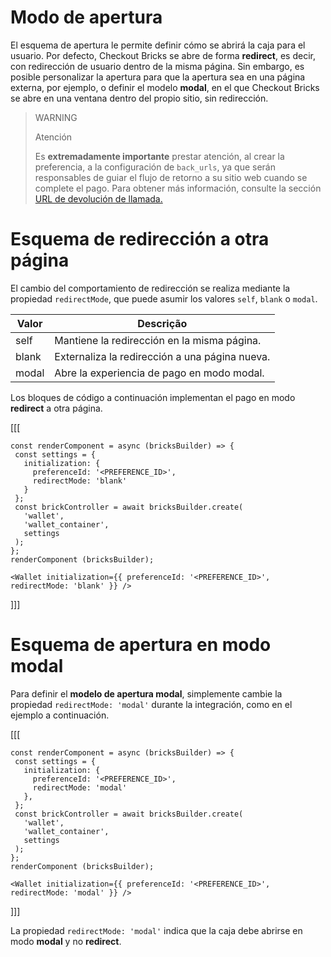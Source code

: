 # Modo de apertura

El esquema de apertura le permite definir cómo se abrirá la caja para el usuario. Por defecto, Checkout Bricks se abre de forma **redirect**, es decir, con redirección de usuario dentro de la misma página. Sin embargo, es posible personalizar la apertura para que la apertura sea en una página externa, por ejemplo, o definir el modelo **modal**, en el que Checkout Bricks se abre en una ventana dentro del propio sitio, sin redirección.

> WARNING
> 
> Atención
>
> Es **extremadamente importante** prestar atención, al crear la preferencia, a la configuración de `back_urls`, ya que serán responsables de guiar el flujo de retorno a su sitio web cuando se complete el pago. Para obtener más información, consulte la sección [URL de devolución de llamada.]()

# Esquema de redirección a otra página

El cambio del comportamiento de redirección se realiza mediante la propiedad `redirectMode`, que puede asumir los valores `self`, `blank` o `modal`.

| Valor | Descrição | 
|--- |--- | 
| self | Mantiene la redirección en la misma página. | 
| blank | Externaliza la redirección a una página nueva. |
| modal | Abre la experiencia de pago en modo modal. |

Los bloques de código a continuación implementan el pago en modo **redirect** a otra página.

[[[
```Javascript/html
const renderComponent = async (bricksBuilder) => {
 const settings = {
   initialization: {
     preferenceId: '<PREFERENCE_ID>',
     redirectMode: 'blank'
   }
 };
 const brickController = await bricksBuilder.create(
   'wallet',
   'wallet_container',
   settings
 );
};
renderComponent (bricksBuilder);
```
```react-jsx
<Wallet initialization={{ preferenceId: '<PREFERENCE_ID>', redirectMode: 'blank' }} />
```
]]]

# Esquema de apertura en modo modal

Para definir el **modelo de apertura modal**, simplemente cambie la propiedad `redirectMode: 'modal'` durante la integración, como en el ejemplo a continuación.

[[[
```Javascript/html
const renderComponent = async (bricksBuilder) => {
 const settings = {
   initialization: {
     preferenceId: '<PREFERENCE_ID>',
     redirectMode: 'modal'
   },
 };
 const brickController = await bricksBuilder.create(
   'wallet',
   'wallet_container',
   settings
 );
};
renderComponent (bricksBuilder);
```
```react-jsx
<Wallet initialization={{ preferenceId: '<PREFERENCE_ID>', redirectMode: 'modal' }} />
```
]]]

La propiedad `redirectMode: 'modal'` indica que la caja debe abrirse en modo **modal** y no **redirect**.
